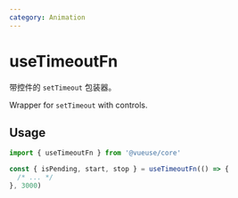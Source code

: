 ```yaml
---
category: Animation
---
```


# useTimeoutFn

带控件的 `setTimeout` 包装器。

Wrapper for `setTimeout` with controls.

## Usage

```js
import { useTimeoutFn } from '@vueuse/core'

const { isPending, start, stop } = useTimeoutFn(() => {
  /* ... */
}, 3000)
```
